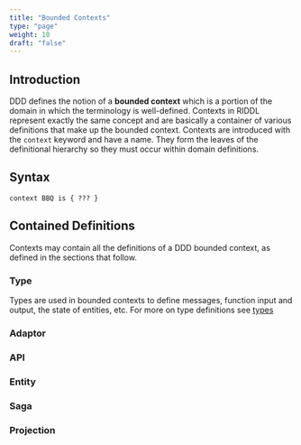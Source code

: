 ```yaml
---
title: "Bounded Contexts"
type: "page"
weight: 10 
draft: "false"
---
```

## Introduction
DDD defines the notion of a **bounded context** which is a portion of the domain
in which the terminology is well-defined. Contexts in RIDDL represent exactly
the same concept and are basically a container of various definitions that make up
the bounded context.  Contexts are introduced with the `context` keyword and have a 
name. They form the leaves of the definitional hierarchy so they must occur within 
domain definitions.  

## Syntax
```riddl
context BBQ is { ??? }
```
## Contained Definitions
Contexts may contain all the definitions of a DDD bounded context, as defined in the 
sections that follow.

### Type
Types are used in bounded contexts to define messages, function input and output, 
the state of entities, etc. For more on type definitions see [types](../../../common/types)

### Adaptor

### API

### Entity

### Saga

### Projection

